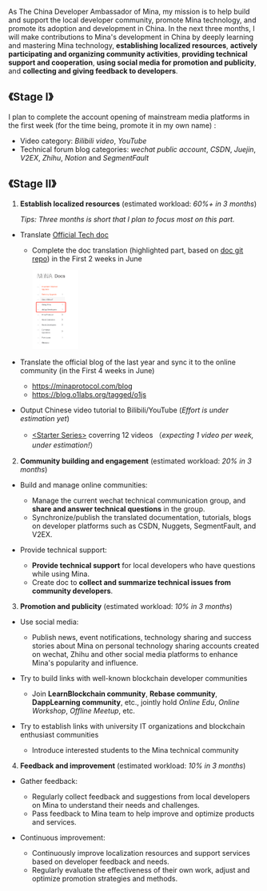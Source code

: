 As The China Developer Ambassador of Mina, my mission is to help build and support the local developer community, promote Mina technology, and promote its adoption and development in China. In the next three months, I will make contributions to Mina's development in China by deeply learning and mastering Mina technology, **establishing localized resources**, **actively participating and organizing community activities**, **providing technical support and cooperation**, **using social media for promotion and publicity**, and **collecting and giving feedback to developers**.

## 《Stage I》
I plan to complete the account opening of mainstream media platforms in the first week (for the time being, promote it in my own name) :
* Video category: _Bilibili video_, _YouTube_
* Technical forum blog categories: _wechat public account_, _CSDN_, _Juejin_, _V2EX_, _Zhihu_, _Notion_ and _SegmentFault_


## 《Stage II》
1. **Establish localized resources** (estimated workload: *60%+ in 3 months*)

    _Tips: Three months is short that I plan to focus most on this part._

*  Translate [Official Tech doc](https://docs.minaprotocol.com/)
    * Complete the doc translation (highlighted part, based on [doc git repo](https://github.com/o1-labs/docs2/)) in the First 2 weeks in June
        
        <img src="./img/doc-translate-range1.jpg" width="20%" height="20%">

* Translate the official blog of the last year and sync it to the online community (in the First 4 weeks in June)
    * https://minaprotocol.com/blog
    * https://blog.o1labs.org/tagged/o1js

* Output Chinese video tutorial to Bilibili/YouTube (_Effort is under estimation yet_)
    * [\<Starter Series\>](https://github.com/coldstar1993/Mina-ZkApp-Tutorials/blob/main/README.md#starter-series) coverring 12 videos （_expecting 1 video per week, under estimation!_）

2. **Community building and engagement** (estimated workload: *20% in 3 months*)
* Build and manage online communities:
    * Manage the current wechat technical communication group, and **share and answer technical questions** in the group.
    * Synchronize/publish the translated documentation, tutorials, blogs on developer platforms such as CSDN, Nuggets, SegmentFault, and V2EX.

* Provide technical support:
    * **Provide technical support** for local developers who have questions while using Mina.
    * Create doc to **collect and summarize technical issues from community developers**.

3. **Promotion and publicity** (estimated workload: *10% in 3 months*)

* Use social media:
    * Publish news, event notifications, technology sharing and success stories about Mina on personal technology sharing accounts created on wechat, Zhihu and other social media platforms to enhance Mina's popularity and influence.

* Try to build links with well-known blockchain developer communities
    * Join **LearnBlockchain community**, **Rebase community**, **DappLearning community**, etc., jointly hold *Online Edu*, *Online Workshop*, *Offline Meetup*, etc.

* Try to establish links with university IT organizations and blockchain enthusiast communities
    * Introduce interested students to the Mina technical community

4. **Feedback and improvement** (estimated workload: *10% in 3 months*)
* Gather feedback:
    * Regularly collect feedback and suggestions from local developers on Mina to understand their needs and challenges.
    * Pass feedback to Mina team to help improve and optimize products and services.

* Continuous improvement:
    * Continuously improve localization resources and support services based on developer feedback and needs.
    * Regularly evaluate the effectiveness of their own work, adjust and optimize promotion strategies and methods.